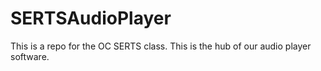 # SERTSAudioPlayer
This is a repo for the OC SERTS class. This is the hub of our audio player software.
